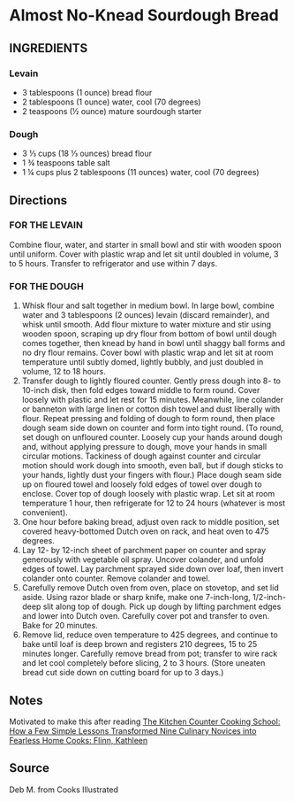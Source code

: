 # Almost No-Knead Sourdough Bread

## INGREDIENTS

### Levain

- 3 tablespoons (1 ounce) bread flour
- 2 tablespoons (1 ounce) water, cool (70 degrees)
- 2 teaspoons (½ ounce) mature sourdough starter

### Dough

- 3 ⅓ cups (18 ⅓ ounces) bread flour
- 1 ¾ teaspoons table salt
- 1 ¼ cups plus 2 tablespoons (11 ounces) water, cool (70 degrees)

## Directions

### FOR THE LEVAIN

Combine flour, water, and starter in small bowl and stir with wooden spoon until uniform. Cover with plastic wrap and let sit until doubled in volume, 3 to 5 hours. Transfer to refrigerator and use within 7 days.

### FOR THE DOUGH

1. Whisk flour and salt together in medium bowl. In large bowl, combine water and 3 tablespoons (2 ounces) levain (discard remainder), and whisk until smooth. Add flour mixture to water mixture and stir using wooden spoon, scraping up dry flour from bottom of bowl until dough comes together, then knead by hand in bowl until shaggy ball forms and no dry flour remains. Cover bowl with plastic wrap and let sit at room temperature until subtly domed, lightly bubbly, and just doubled in volume, 12 to 18 hours.
2. Transfer dough to lightly floured counter. Gently press dough into 8- to 10-inch disk, then fold edges toward middle to form round. Cover loosely with plastic and let rest for 15 minutes. Meanwhile, line colander or banneton with large linen or cotton dish towel and dust liberally with flour. Repeat pressing and folding of dough to form round, then place dough seam side down on counter and form into tight round. (To round, set dough on unfloured counter. Loosely cup your hands around dough and, without applying pressure to dough, move your hands in small circular motions. Tackiness of dough against counter and circular motion should work dough into smooth, even ball, but if dough sticks to your hands, lightly dust your fingers with flour.) Place dough seam side up on floured towel and loosely fold edges of towel over dough to enclose. Cover top of dough loosely with plastic wrap. Let sit at room temperature 1 hour, then refrigerate for 12 to 24 hours (whatever is most convenient).
3. One hour before baking bread, adjust oven rack to middle position, set covered heavy-bottomed Dutch oven on rack, and heat oven to 475 degrees.
4. Lay 12- by 12-inch sheet of parchment paper on counter and spray generously with vegetable oil spray. Uncover colander, and unfold edges of towel. Lay parchment sprayed side down over loaf, then invert colander onto counter. Remove colander and towel.
5. Carefully remove Dutch oven from oven, place on stovetop, and set lid aside. Using razor blade or sharp knife, make one 7-inch-long, 1/2-inch-deep slit along top of dough. Pick up dough by lifting parchment edges and lower into Dutch oven. Carefully cover pot and transfer to oven. Bake for 20 minutes.
6. Remove lid, reduce oven temperature to 425 degrees, and continue to bake until loaf is deep brown and registers 210 degrees, 15 to 25 minutes longer. Carefully remove bread from pot; transfer to wire rack and let cool completely before slicing, 2 to 3 hours. (Store uneaten bread cut side down on cutting board for up to 3 days.)

## Notes

Motivated to make this after reading [The Kitchen Counter Cooking School: How a Few Simple Lessons Transformed Nine Culinary Novices into Fearless Home Cooks: Flinn, Kathleen](https://www.amazon.com/gp/product/0143122177/ref=as_li_qf_sp_asin_tl?ie=UTF8&camp=1789&creative=9325&creativeASIN=0143122177&linkCode=as2&tag=kathleenflinn-20)

## Source

Deb M. from Cooks Illustrated